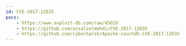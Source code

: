 ```yaml
---
id: CVE-2017-12635
pocs: 
    - https://www.exploit-db.com/raw/45019
    - https://github.com/assalielmehdi/CVE-2017-12635
    - https://github.com/cyberharsh/Apache-couchdb-CVE-2017-12635
---
```

